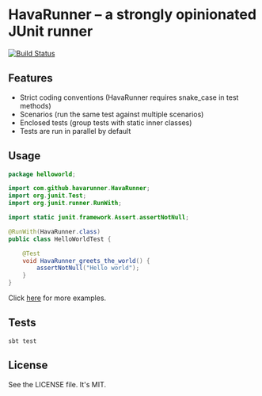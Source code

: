 # HavaRunner – a strongly opinionated JUnit runner

[![Build
Status](https://travis-ci.org/havarunner/havarunner.png?branch=master)](https://travis-ci.org/havarunner/havarunner)

## Features

* Strict coding conventions (HavaRunner requires snake\_case in test methods)
* Scenarios (run the same test against multiple scenarios)
* Enclosed tests (group tests with static inner classes)
* Tests are run in parallel by default

## Usage

````java
package helloworld;

import com.github.havarunner.HavaRunner;
import org.junit.Test;
import org.junit.runner.RunWith;

import static junit.framework.Assert.assertNotNull;

@RunWith(HavaRunner.class)
public class HelloWorldTest {

    @Test
    void HavaRunner_greets_the_world() {
        assertNotNull("Hello world");
    }
}
````

Click [here](https://github.com/havarunner/havarunner/tree/master/src/test/java/havarunner/example) for more examples.

## Tests

`sbt test`

## License

See the LICENSE file. It's MIT.
